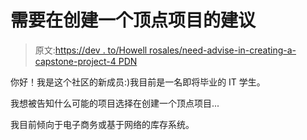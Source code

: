 # 需要在创建一个顶点项目的建议

> 原文:[https://dev . to/Howell rosales/need-advise-in-creating-a-capstone-project-4 PDN](https://dev.to/howellrosales/need-advise-in-creating-a-capstone-project--4pdn)

你好！我是这个社区的新成员:)我目前是一名即将毕业的 IT 学生。

我想被告知什么可能的项目选择在创建一个顶点项目...

我目前倾向于电子商务或基于网络的库存系统。
